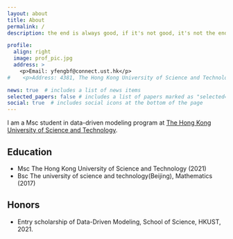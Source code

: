 ```yaml
---
layout: about
title: About
permalink: /
description: the end is always good, if it's not good, it's not the end

profile:
  align: right
  image: prof_pic.jpg
  address: >
    <p>Email: yfengbf@connect.ust.hk</p>
#    <p>Address: 4381, The Hong Kong University of Science and Technology, Hong Kong</p>

news: true  # includes a list of news items
selected_papers: false # includes a list of papers marked as "selected={true}"
social: true  # includes social icons at the bottom of the page
---
```


I am a Msc student in data-driven modeling program at [The Hong Kong University of Science and Technology](https://hkust.edu.hk).


## Education

- Msc The Hong Kong University of Science and Technology (2021)
- Bsc The university of science and technology(Beijing), Mathematics (2017)



## Honors

- Entry scholarship of Data-Driven Modeling, School of Science, HKUST, 2021.


<!-- Put your address / P.O. box / other info right below your picture. You can also disable any these elements by editing `profile` property of the YAML header of your `_pages/about.md`. Edit `_bibliography/papers.bib` and Jekyll will render your [publications page](/al-folio/publications/) automatically. -->

<!-- Link to your social media connections, too. This theme is set up to use [Font Awesome icons](http://fortawesome.github.io/Font-Awesome/) and [Academicons](https://jpswalsh.github.io/academicons/), like the ones below. Add your Facebook, Twitter, LinkedIn, Google Scholar, or just disable all of them. -->
